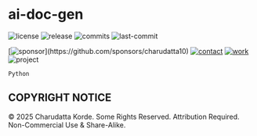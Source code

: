 # ai-doc-gen

<!-- Badges: Project Status GitHub -->
![license](https://flat.badgen.net/static/license/GPL-3.0/blue)
![release](https://flat.badgen.net/github/release/charudatta10/ai-doc-gen)
![commits](https://flat.badgen.net/github/commits/charudatta10/ai-doc-gen)
![last-commit](https://flat.badgen.net/github/last-commit/charudatta10/ai-doc-gen)

[![sponsor](https://flat.badgen.net//static/sponsor/%E2%9D%A4?)](https://github.com/sponsors/charudatta10)
[![contact](https://flat.badgen.net//static/contact/%E2%98%8E)](https://charudatta10.github.io/LinkNet/)
[![work](https://flat.badgen.net//static/portfolio/%F0%9F%96%BF)](https://charudatta10.github.io/myblog/)
![project](https://flat.badgen.net///static/project/ai-doc-gen)

<!-- Badges: Tools used -->
`Python`

## COPYRIGHT NOTICE

© 2025 Charudatta Korde. Some Rights Reserved. Attribution Required. Non-Commercial Use & Share-Alike.

<!-- Acknowledgment, References, Misc -->